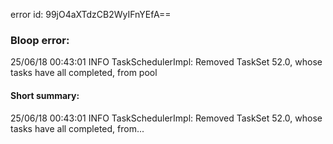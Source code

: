 error id: 99jO4aXTdzCB2WyIFnYEfA==
### Bloop error:

25/06/18 00:43:01 INFO TaskSchedulerImpl: Removed TaskSet 52.0, whose tasks have all completed, from pool
#### Short summary: 

25/06/18 00:43:01 INFO TaskSchedulerImpl: Removed TaskSet 52.0, whose tasks have all completed, from...